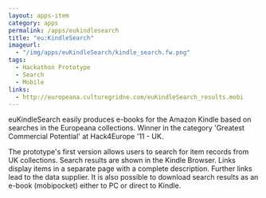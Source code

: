 ```yaml
---
layout: apps-item
category: apps
permalink: /apps/eukindlesearch
title: "eu:KindleSearch"
imageurl:
  - "/img/apps/euKindleSearch/kindle_search.fw.png"
tags:
  - Hackathon Prototype
  - Search
  - Mobile
links:
  - http://europeana.culturegridne.com/euKindleSearch_results.mobi
---
```


euKindleSearch easily produces e-books for the Amazon Kindle based on searches in the Europeana collections. Winner in the category 'Greatest Commercial Potential' at Hack4Europe '11 - UK.

The prototype's first version allows users to search for item records from UK collections. Search results are shown in the Kindle Browser. Links display items in a separate page with a complete description. Further links lead to the data supplier. It is also possible to download search results as an e-book (mobipocket) either to PC or direct to Kindle. 



